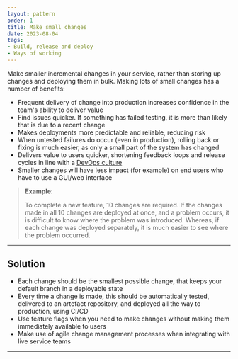 ```yaml
---
layout: pattern
order: 1
title: Make small changes
date: 2023-08-04
tags:
- Build, release and deploy
- Ways of working
---
```


Make smaller incremental changes in your service, rather than storing up changes and deploying them in bulk. Making lots of small changes has a number of benefits:

- Frequent delivery of change into production increases confidence in the team's ability to deliver value
- Find issues quicker. If something has failed testing, it is more than likely that is due to a recent change
- Makes deployments more predictable and reliable, reducing risk
- When untested failures do occur (even in production), rolling back or fixing is much easier, as only a small part of the system has changed
- Delivers value to users quicker, shortening feedback loops and release cycles in line with a [DevOps culture](https://learn.microsoft.com/en-us/devops/what-is-devops#adopt-a-devops-culture)
- Smaller changes will have less impact (for example) on end users who have to use a GUI/web interface

>**Example**:
>
>To complete a new feature, 10 changes are required. If the changes made in all 10 changes are deployed at once, and a problem occurs, it is difficult to know where the problem was introduced. Whereas, if each change was deployed separately, it is much easier to see where the problem occurred.

---

## Solution

- Each change should be the smallest possible change, that keeps your default branch in a deployable state
- Every time a change is made, this should be automatically tested, delivered to an artefact repository, and deployed all the way to production, using CI/CD
- Use feature flags when you need to make changes without making them immediately available to users
- Make use of agile change management processes when integrating with live service teams
---
